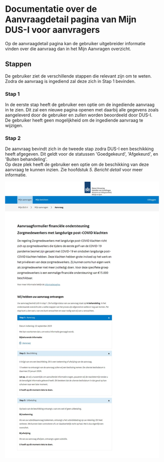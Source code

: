 # Documentatie over de Aanvraagdetail pagina van Mijn DUS-I voor aanvragers

Op de aanvraagdetail pagina kan de gebruiker uitgebreider informatie vinden over die aanvraag dan in het Mijn Aanvragen overzicht.

## Stappen

De gebruiker ziet de verschillende stappen die relevant zijn om te weten.  
Zodra de aanvraag is ingediend zal deze zich in Stap 1 bevinden.  

### Stap 1

In de eerste stap heeft de gebruiker een optie om de ingediende aanvraag in te zien. Dit zal een nieuwe pagina openen met daarbij alle gegevens zoals aangeleverd door de gebruiker en zullen worden beoordeeld door DUS-I.  
De gebruiker heeft geen mogelijkheid om de ingediende aanvraag te wijzigen.

### Stap 2

De aanvraag bevindt zich in de tweede stap zodra DUS-I een beschikking heeft afgegeven. Dit geldt voor de statussen 'Goedgekeurd', 'Afgekeurd', en 'Buiten behandeling'.  
Op deze plek heeft de gebruiker een optie om de beschikking van deze aanvraag te kunnen inzien. Zie hoofdstuk _5. Bericht detail_ voor meer informatie.

![Aanvraag detailpagina](https://github.com/minvws/nl-rdo-dusi-portal/blob/main/application-api/doc/manual/images/DUSI%20aanvraag%20detailpagina.jpeg)
